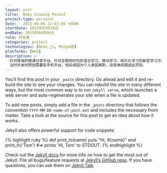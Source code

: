 ```yaml
---
layout: post
title:  Baby Growing Record
project-type: personal
date:   2015-04-06 12:07:00 +0800
startDate: 2015年03月20日
endDate: 2015年04月06日
role: 开发者
categories: project
technologies: [Node.js, MongoDB]
platforms: [Web]
description: >
  针对珠海的微课分享平台。针对互联网时代的混合学习、移动学习、碎片化学习的新型学习方式而产生。
  当时开发时预估需要有手机平台，但后续因为个人原因离职，没有继续跟进此项目。
---
```

You’ll find this post in your `_posts` directory. Go ahead and edit it and re-build the site to see your changes. You can rebuild the site in many different ways, but the most common way is to run `jekyll serve`, which launches a web server and auto-regenerates your site when a file is updated.

To add new posts, simply add a file in the `_posts` directory that follows the convention `YYYY-MM-DD-name-of-post.ext` and includes the necessary front matter. Take a look at the source for this post to get an idea about how it works.

Jekyll also offers powerful support for code snippets:

{% highlight ruby %}
def print_hi(name)
  puts "Hi, #{name}"
end
print_hi('Tom')
#=> prints 'Hi, Tom' to STDOUT.
{% endhighlight %}

Check out the [Jekyll docs][jekyll-docs] for more info on how to get the most out of Jekyll. File all bugs/feature requests at [Jekyll’s GitHub repo][jekyll-gh]. If you have questions, you can ask them on [Jekyll Talk][jekyll-talk].

[jekyll-docs]: http://jekyllrb.com/docs/home
[jekyll-gh]:   https://github.com/jekyll/jekyll
[jekyll-talk]: https://talk.jekyllrb.com/

